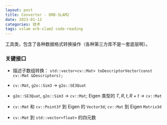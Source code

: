 ```yaml
---
layout: post
title: Converter - ORB-SLAM2
date: 2023-01-12
categories: 技术
tags: vslam orb-slam2 code-reading
---
```


工具类，包含了各种数据格式转换操作（各种第三方库不是一套底层啊）。

### 关键接口

- 描述子数组转换： `std::vector<cv::Mat> toDescriptorVector(const cv::Mat &Descriptors);`

- `cv::Mat`, `g2o::Sim3` $\to$ `g2o::SE3Quat`
- `g2o::SE3Quat`, `g2o::Sim3` $\to$ `cv::Mat`; Eigen 类型的 $T, R, t, R+t$ $\to$ `cv::Mat`
- `cv::Mat` 和 `cv::Point3f` 到 Eigen 的 `Vector3d`; `cv::Mat` 到 Eigen `Matrix3d`
- `cv::Mat` 到 `std::vector<float>` 的四元数